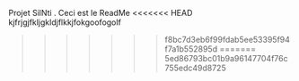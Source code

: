 
Projet SilNti .
Ceci est le ReadMe
<<<<<<< HEAD
kjfrjgjfkljgkldjflkkjfokgoofogolf
>>>>>>> f8bc7d3eb6f99fdab5ee53395f94f7a1b552895d
=======
>>>>>>> 5ed86793bc01b9a96147704f76c755edc49d8725
